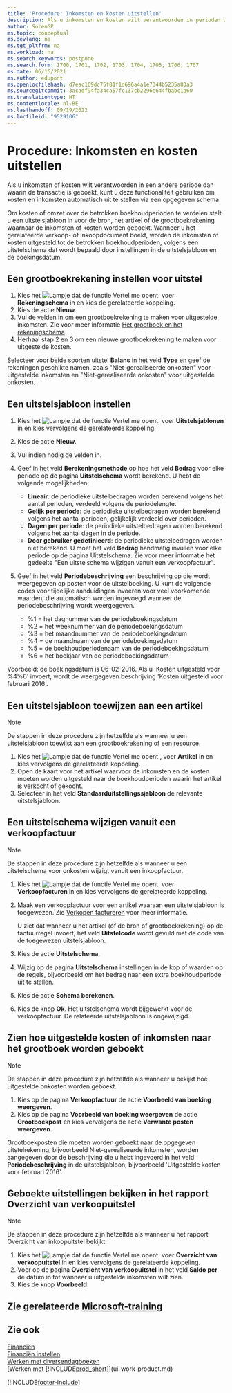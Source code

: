 ```yaml
---
title: 'Procedure: Inkomsten en kosten uitstellen'
description: Als u inkomsten en kosten wilt verantwoorden in perioden waarin de transactie niet is geboekt, kunt u kosten en inkomsten automatisch uitstellen via een opgegeven schema.
author: SorenGP
ms.topic: conceptual
ms.devlang: na
ms.tgt_pltfrm: na
ms.workload: na
ms.search.keywords: postpone
ms.search.form: 1700, 1701, 1702, 1703, 1704, 1705, 1706, 1707
ms.date: 06/16/2021
ms.author: edupont
ms.openlocfilehash: d7eac169dc75f81f1d696a4a1e7344b5235a83a3
ms.sourcegitcommit: 3acadf94fa34ca57fc137cb2296e644fbabc1a60
ms.translationtype: HT
ms.contentlocale: nl-BE
ms.lasthandoff: 09/19/2022
ms.locfileid: "9529106"
---
```

# <a name="defer-revenues-and-expenses"></a>Procedure: Inkomsten en kosten uitstellen

Als u inkomsten of kosten wilt verantwoorden in een andere periode dan waarin de transactie is geboekt, kunt u deze functionaliteit gebruiken om kosten en inkomsten automatisch uit te stellen via een opgegeven schema.

Om kosten of omzet over de betrokken boekhoudperioden te verdelen stelt u een uitstelsjabloon in voor de bron, het artikel of de grootboekrekening waarnaar de inkomsten of kosten worden geboekt. Wanneer u het gerelateerde verkoop- of inkoopdocument boekt, worden de inkomsten of kosten uitgesteld tot de betrokken boekhoudperioden, volgens een uitstelschema dat wordt bepaald door instellingen in de uitstelsjabloon en de boekingsdatum.

## <a name="to-set-up-a-gl-account-for-deferral"></a>Een grootboekrekening instellen voor uitstel

1. Kies het ![Lampje dat de functie Vertel me opent.](media/ui-search/search_small.png "Vertel me wat u wilt doen") voer **Rekeningschema** in en kies de gerelateerde koppeling.
2. Kies de actie **Nieuw**.
3. Vul de velden in om een grootboekrekening te maken voor uitgestelde inkomsten. Zie voor meer informatie [Het grootboek en het rekeningschema](finance-general-ledger.md).
4. Herhaal stap 2 en 3 om een nieuwe grootboekrekening te maken voor uitgestelde kosten.

Selecteer voor beide soorten uitstel **Balans** in het veld **Type** en geef de rekeningen geschikte namen, zoals "Niet-gerealiseerde onkosten" voor uitgestelde inkomsten en "Niet-gerealiseerde onkosten" voor uitgestelde onkosten.

## <a name="to-set-up-a-deferral-template"></a>Een uitstelsjabloon instellen

1. Kies het ![Lampje dat de functie Vertel me opent.](media/ui-search/search_small.png "Vertel me wat u wilt doen") voer **Uitstelsjablonen** in en kies vervolgens de gerelateerde koppeling.
2. Kies de actie **Nieuw**.
3. Vul indien nodig de velden in.
4. Geef in het veld **Berekeningsmethode** op hoe het veld **Bedrag** voor elke periode op de pagina **Uitstelschema** wordt berekend. U hebt de volgende mogelijkheden:

   * **Lineair**: de periodieke uitstelbedragen worden berekend volgens het aantal perioden, verdeeld volgens de periodelengte.
   * **Gelijk per periode**: de periodieke uitstelbedragen worden berekend volgens het aantal perioden, gelijkelijk verdeeld over perioden.
   * **Dagen per periode**: de periodieke uitstelbedragen worden berekend volgens het aantal dagen in de periode.
   * **Door gebruiker gedefinieerd**: de periodieke uitstelbedragen worden niet berekend. U moet het veld **Bedrag** handmatig invullen voor elke periode op de pagina Uitstelschema. Zie voor meer informatie het gedeelte "Een uitstelschema wijzigen vanuit een verkoopfactuur".
5. Geef in het veld **Periodebeschrijving** een beschrijving op die wordt weergegeven op posten voor de uitstelboeking. U kunt de volgende codes voor tijdelijke aanduidingen invoeren voor veel voorkomende waarden, die automatisch worden ingevoegd wanneer de periodebeschrijving wordt weergegeven.

   * %1 = het dagnummer van de periodeboekingsdatum
   * %2 = het weeknummer van de periodeboekingsdatum
   * %3 = het maandnummer van de periodeboekingsdatum
   * %4 = de maandnaam van de periodeboekingsdatum
   * %5 = de boekhoudperiodenaam van de periodeboekingsdatum
   * %6 = het boekjaar van de periodeboekingsdatum

Voorbeeld: de boekingsdatum is 06-02-2016. Als u 'Kosten uitgesteld voor %4%6' invoert, wordt de weergegeven beschrijving 'Kosten uitgesteld voor februari 2016'.

## <a name="to-assign-a-deferral-template-to-an-item"></a>Een uitstelsjabloon toewijzen aan een artikel

> [!NOTE]  
> De stappen in deze procedure zijn hetzelfde als wanneer u een uitstelsjabloon toewijst aan een grootboekrekening of een resource.

1. Kies het ![Lampje dat de functie Vertel me opent.](media/ui-search/search_small.png "Vertel me wat u wilt doen"), voer **Artikel** in en kies vervolgens de gerelateerde koppeling.
2. Open de kaart voor het artikel waarvoor de inkomsten en de kosten moeten worden uitgesteld naar de boekhoudperioden waarin het artikel is verkocht of gekocht.
3. Selecteer in het veld **Standaarduitstellingssjabloon** de relevante uitstelsjabloon.

## <a name="to-change-a-deferral-schedule-from-a-sales-invoice"></a>Een uitstelschema wijzigen vanuit een verkoopfactuur

> [!NOTE]  
> De stappen in deze procedure zijn hetzelfde als wanneer u een uitstelschema voor onkosten wijzigt vanuit een inkoopfactuur.

1. Kies het ![Lampje dat de functie Vertel me opent.](media/ui-search/search_small.png "Vertel me wat u wilt doen") voer **Verkoopfacturen** in en kies vervolgens de gerelateerde koppeling.
2. Maak een verkoopfactuur voor een artikel waaraan een uitstelsjabloon is toegewezen. Zie [Verkopen factureren](sales-how-invoice-sales.md) voor meer informatie.

    U ziet dat wanneer u het artikel (of de bron of grootboekrekening) op de factuurregel invoert, het veld **Uitstelcode** wordt gevuld met de code van de toegewezen uitstelsjabloon.
3. Kies de actie **Uitstelschema**.
4. Wijzig op de pagina **Uitstelschema** instellingen in de kop of waarden op de regels, bijvoorbeeld om het bedrag naar een extra boekhoudperiode uit te stellen.
5. Kies de actie **Schema berekenen**.
6. Kies de knop **Ok**. Het uitstelschema wordt bijgewerkt voor de verkoopfactuur. De relateerde uitstelsjabloon is ongewijzigd.

## <a name="to-preview-how-deferred-revenues-or-expenses-will-be-posted-to-the-general-ledger"></a>Zien hoe uitgestelde kosten of inkomsten naar het grootboek worden geboekt

> [!NOTE]  
> De stappen in deze procedure zijn hetzelfde als wanneer u bekijkt hoe uitgestelde onkosten worden geboekt.

1. Kies op de pagina **Verkoopfactuur** de actie **Voorbeeld van boeking weergeven**.
2. Kies op de pagina **Voorbeeld van boeking weergeven** de actie **Grootboekpost** en kies vervolgens de actie **Verwante posten weergeven**.

Grootboekposten die moeten worden geboekt naar de opgegeven uitstelrekening, bijvoorbeeld Niet-gerealiseerde inkomsten, worden aangegeven door de beschrijving die u hebt ingevoerd in het veld **Periodebeschrijving** in de uitstelsjabloon, bijvoorbeeld 'Uitgestelde kosten voor februari 2016'.

## <a name="to-review-posted-deferrals-in-the-sales-deferral-summary-report"></a>Geboekte uitstellingen bekijken in het rapport Overzicht van verkoopuitstel

> [!NOTE]  
> De stappen in deze procedure zijn hetzelfde als wanneer u het rapport Overzicht van inkoopuitstel bekijkt.

1. Kies het ![Lampje dat de functie Vertel me opent.](media/ui-search/search_small.png "Vertel me wat u wilt doen") voer **Overzicht van verkoopuitstel** in en kies vervolgens de gerelateerde koppeling.
2. Voer op de pagina **Overzicht van verkoopuitstel** in het veld **Saldo per** de datum in tot wanneer u uitgestelde inkomsten wilt zien.
3. Kies de knop **Voorbeeld**.

## <a name="see-related-microsoft-training"></a>Zie gerelateerde [Microsoft-training](/training/modules/processing-invoices-dynamics-365-business-central/)

## <a name="see-also"></a>Zie ook

[Financiën](finance.md)  
[Financiën instellen](finance-setup-finance.md)  
[Werken met diversendagboeken](ui-work-general-journals.md)  
[Werken met [!INCLUDE[prod_short](includes/prod_short.md)]](ui-work-product.md)


[!INCLUDE[footer-include](includes/footer-banner.md)]
